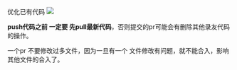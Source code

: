 
优化已有代码
![](https://code-thinking-1253855093.file.myqcloud.com/pics/20210821161813.png)

**push代码之前 一定要 先pull最新代码**，否则提交的pr可能会有删除其他录友代码的操作。

一个pr 不要修改过多文件，因为一旦有一个 文件修改有问题，就不能合入，影响其他文件的合入了。

